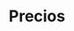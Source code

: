 ---
title: "Precios"
description: "Planes y servicios de desarrollo de software ofrecidos por Bunker."
draft: false
plans:
  - title: Starter
    subtitle: Ideal para proyectos piloto y MVP
    price: 1200
    type: mensual
    features:
      - Desarrollo de MVP
      - Revisión técnica inicial
      - Despliegue básico en la nube
      - Soporte por 30 días
    button:
      label: "Solicitar cotización"
      link: "/contact"

  - title: Professional
    subtitle: Para equipos y productos en crecimiento
    price: 4200
    type: mensual
    recommended: true
    features:
      - Desarrollo full-stack
      - Integraciones API
      - CI/CD y despliegue automatizado
      - Mantenimiento y soporte continuo
      - Auditoría de seguridad básica
    button:
      label: "Contactar ventas"
      link: "/contact"

  - title: Enterprise
    subtitle: Soluciones a medida para organizaciones
    price: 9800
    type: mensual
    features:
      - Arquitectura a medida y escalabilidad
      - SLA y soporte dedicado
      - Auditorías de seguridad avanzadas
      - Integración con sistemas legacy
      - Formación y transferencia de conocimiento
    button:
      label: "Hablar con un especialista"
      link: "/contact"

call_to_action:
  title: "¿Necesitas una solución a medida?"
  content: "En Bunker diseñamos, desarrollamos e implementamos soluciones de software adaptadas a la complejidad de tu negocio. Ponte en contacto para definir alcance, plazos y presupuesto."
  image: '/images/cta-bunker.png'
  button:
    enable: true
    label: "Contactar ahora"
    link: "/contact"
---